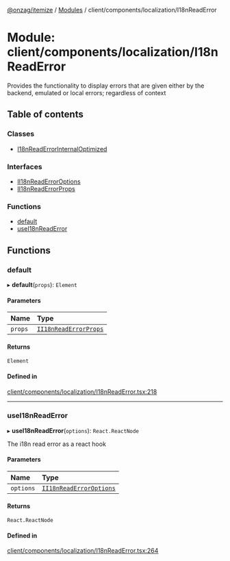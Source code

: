 [@onzag/itemize](../README.md) / [Modules](../modules.md) / client/components/localization/I18nReadError

# Module: client/components/localization/I18nReadError

Provides the functionality to display errors that are given
either by the backend, emulated or local errors; regardless
of context

## Table of contents

### Classes

- [I18nReadErrorInternalOptimized](../classes/client_components_localization_I18nReadError.I18nReadErrorInternalOptimized.md)

### Interfaces

- [II18nReadErrorOptions](../interfaces/client_components_localization_I18nReadError.II18nReadErrorOptions.md)
- [II18nReadErrorProps](../interfaces/client_components_localization_I18nReadError.II18nReadErrorProps.md)

### Functions

- [default](client_components_localization_I18nReadError.md#default)
- [useI18nReadError](client_components_localization_I18nReadError.md#usei18nreaderror)

## Functions

### default

▸ **default**(`props`): `Element`

#### Parameters

| Name | Type |
| :------ | :------ |
| `props` | [`II18nReadErrorProps`](../interfaces/client_components_localization_I18nReadError.II18nReadErrorProps.md) |

#### Returns

`Element`

#### Defined in

[client/components/localization/I18nReadError.tsx:218](https://github.com/onzag/itemize/blob/59702dd5/client/components/localization/I18nReadError.tsx#L218)

___

### useI18nReadError

▸ **useI18nReadError**(`options`): `React.ReactNode`

The i18n read error as a react hook

#### Parameters

| Name | Type |
| :------ | :------ |
| `options` | [`II18nReadErrorOptions`](../interfaces/client_components_localization_I18nReadError.II18nReadErrorOptions.md) |

#### Returns

`React.ReactNode`

#### Defined in

[client/components/localization/I18nReadError.tsx:264](https://github.com/onzag/itemize/blob/59702dd5/client/components/localization/I18nReadError.tsx#L264)
